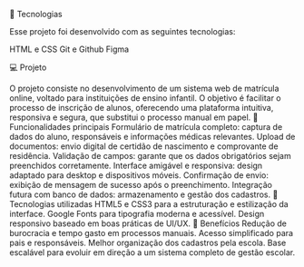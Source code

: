 🚀 Tecnologias

Esse projeto foi desenvolvido com as seguintes tecnologias:

HTML e CSS
Git e Github
Figma

💻 Projeto

O projeto consiste no desenvolvimento de um sistema web de matrícula online, voltado para instituições de ensino infantil. O objetivo é facilitar o processo de inscrição de alunos, oferecendo uma plataforma intuitiva, responsiva e segura, que substitui o processo manual em papel.
🔹 Funcionalidades principais
Formulário de matrícula completo: captura de dados do aluno, responsáveis e informações médicas relevantes.
Upload de documentos: envio digital de certidão de nascimento e comprovante de residência.
Validação de campos: garante que os dados obrigatórios sejam preenchidos corretamente.
Interface amigável e responsiva: design adaptado para desktop e dispositivos móveis.
Confirmação de envio: exibição de mensagem de sucesso após o preenchimento.
Integração futura com banco de dados: armazenamento e gestão dos cadastros.
🔹 Tecnologias utilizadas
HTML5 e CSS3 para a estruturação e estilização da interface.
Google Fonts para tipografia moderna e acessível.
Design responsivo baseado em boas práticas de UI/UX.
🔹 Benefícios
Redução de burocracia e tempo gasto em processos manuais.
Acesso simplificado para pais e responsáveis.
Melhor organização dos cadastros pela escola.
Base escalável para evoluir em direção a um sistema completo de gestão escolar.
